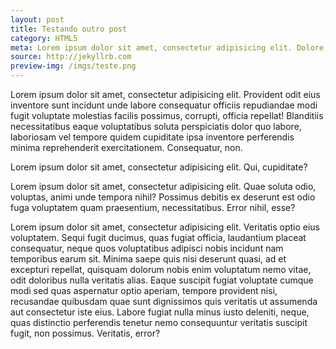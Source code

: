 ```yaml
---
layout: post
title: Testando outro post
category: HTML5
meta: Lorem ipsum dolor sit amet, consectetur adipisicing elit. Dolore, aut iusto architecto odit tempora, in nihil dolorem cumque eligendi quaerat quis. Dolorum iure sequi velit reprehenderit ipsa quidem nulla, nam.
source: http://jekyllrb.com
preview-img: /imgs/teste.png
---
```


Lorem ipsum dolor sit amet, consectetur adipisicing elit. Provident odit eius inventore sunt incidunt unde labore consequatur officiis repudiandae modi fugit voluptate molestias facilis possimus, corrupti, officia repellat! Blanditiis necessitatibus eaque voluptatibus soluta perspiciatis dolor quo labore, laboriosam vel tempore quidem cupiditate ipsa inventore perferendis minima reprehenderit exercitationem. Consequatur, non.

Lorem ipsum dolor sit amet, consectetur adipisicing elit. Qui, cupiditate?

Lorem ipsum dolor sit amet, consectetur adipisicing elit. Quae soluta odio, voluptas, animi unde tempora nihil? Possimus debitis ex deserunt est odio fuga voluptatem quam praesentium, necessitatibus. Error nihil, esse?

Lorem ipsum dolor sit amet, consectetur adipisicing elit. Veritatis optio eius voluptatem. Sequi fugit ducimus, quas fugiat officia, laudantium placeat consequatur, neque quos voluptatibus adipisci nobis incidunt nam temporibus earum sit. Minima saepe quis nisi deserunt quasi, ad et excepturi repellat, quisquam dolorum nobis enim voluptatum nemo vitae, odit doloribus nulla veritatis alias. Eaque suscipit fugiat voluptate cumque modi sed quas aspernatur optio aperiam, tempore provident nisi, recusandae quibusdam quae sunt dignissimos quis veritatis ut assumenda aut consectetur iste eius. Labore fugiat nulla minus iusto deleniti, neque, quas distinctio perferendis tenetur nemo consequuntur veritatis suscipit fugit, non possimus. Veritatis, error?
